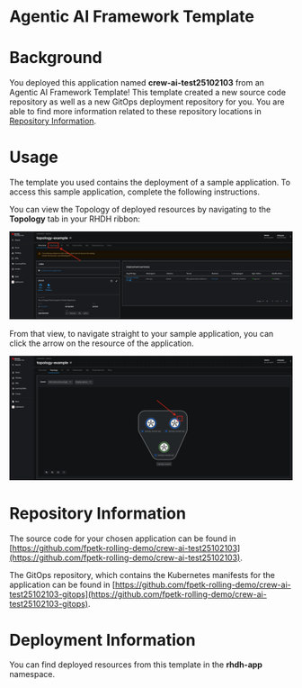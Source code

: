 # Agentic AI Framework Template

# Background

You deployed this application named **crew-ai-test25102103** from an Agentic AI Framework Template! This template created a new source code repository as well as a new GitOps deployment repository for you. You are able to find more information related to these repository locations in [Repository Information](#repository-information).

# Usage

The template you used contains the deployment of a sample application. To access this sample application, complete the following instructions.

You can view the Topology of deployed resources by navigating to the **Topology** tab in your RHDH ribbon:

![Topology Ribbon](./images/topology-ribbon.png)

From that view, to navigate straight to your sample application, you can click the arrow on the resource of the application.

![Topology View Application Link](./images/topology-app-link.png)

# Repository Information

The source code for your chosen application can be found in [https://github.com/fpetk-rolling-demo/crew-ai-test25102103](https://github.com/fpetk-rolling-demo/crew-ai-test25102103).

The GitOps repository, which contains the Kubernetes manifests for the application can be found in
[https://github.com/fpetk-rolling-demo/crew-ai-test25102103-gitops](https://github.com/fpetk-rolling-demo/crew-ai-test25102103-gitops).

# Deployment Information

You can find deployed resources from this template in the **rhdh-app** namespace.
